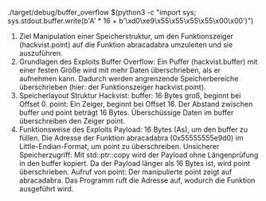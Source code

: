 ./target/debug/buffer_overflow $(python3 -c "import sys; sys.stdout.buffer.write(b'A' * 16 + b'\xd0\xe9\x55\x55\x55\x55\x00\x00')")


1. Ziel
Manipulation einer Speicherstruktur, um den Funktionszeiger (hackvist.point) auf die Funktion abracadabra umzuleiten und sie auszuführen.
2. Grundlagen des Exploits
Buffer Overflow:
Ein Puffer (hackvist.buffer) mit einer festen Größe wird mit mehr Daten überschrieben, als er aufnehmen kann.
Dadurch werden angrenzende Speicherbereiche überschrieben (hier: der Funktionszeiger hackvist.point).
3. Speicherlayout
Struktur Hackvist:
buffer: 16 Bytes groß, beginnt bei Offset 0.
point: Ein Zeiger, beginnt bei Offset 16.
Der Abstand zwischen buffer und point beträgt 16 Bytes. Überschüssige Daten im buffer überschreiben den Zeiger point.
4. Funktionsweise des Exploits
Payload:
16 Bytes (As), um den buffer zu füllen.
Die Adresse der Funktion abracadabra (0x55555555e9d0) im Little-Endian-Format, um point zu überschreiben.
Unsicherer Speicherzugriff:
Mit std::ptr::copy wird der Payload ohne Längenprüfung in den buffer kopiert.
Da der Payload länger als 16 Bytes ist, wird point überschrieben.
Aufruf von point:
Der manipulierte point zeigt auf abracadabra.
Das Programm ruft die Adresse auf, wodurch die Funktion ausgeführt wird.
